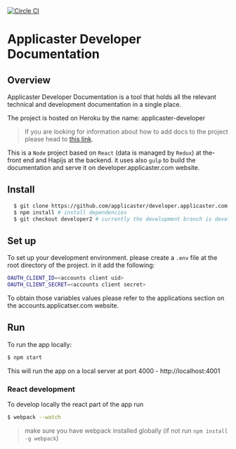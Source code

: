 [![Circle CI](https://circleci.com/gh/applicaster/developer.applicaster.com/tree/developer2.svg?style=svg&circle-token=270bab912b237794482346a0dbece739cf7515fe)](https://circleci.com/gh/applicaster/developer.applicaster.com/tree/developer2)

# Applicaster Developer Documentation

## Overview

Applicaster Developer Documentation is a tool that holds all the relevant technical and development documentation in a single place.

The project is hosted on Heroku by the name: applicaster-developer

> If you are looking for information about how to add docs to the project please
head to [this link](http://developer.applicaster.com/products-list?product=Developer%20Documentation).

This is a `Node` project based on `React` (data is managed by `Redux`) at the-front end and Hapijs at the backend. it uses also `gulp` to build the documentation and serve it on developer.applicaster.com website.

## Install

```bash
  $ git clone https://github.com/applicaster/developer.applicaster.com.git
  $ npm install # install dependencies
  $ git checkout developer2 # currently the development branch is developer2 and not master
``` 


## Set up
To set up your development environment. please create a `.env` file at the root directory of the project.
in it add the following:

```bash
OAUTH_CLIENT_ID=<accounts client uid>
OAUTH_CLIENT_SECRET=<accounts client secret>
```
To obtain those variables values please refer to the applications section on the accounts.applicatser.com website.


## Run

To run the app locally:

```bash
$ npm start
```

This will run the app on a local server at port 4000 - http://localhost:4001

### React development

To develop locally the react part of the app run

```bash
$ webpack --watch
``` 

> make sure you have webpack installed globally (if not run `npm install -g webpack`)







